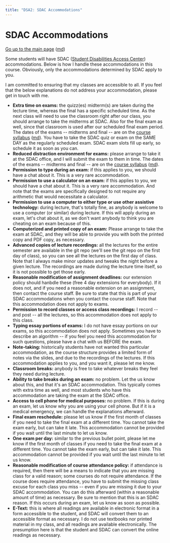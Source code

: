 ```yaml
---
title: "DSA2: SDAC Accommodations"
---
```


SDAC Accommodations
===================

[Go up to the main page](readme.html) ([md](readme.md))

Some students will have SDAC ([Student Disabilities Access Center](https://www.studenthealth.virginia.edu/SDAC)) accommodations.  Below is how I handle these accommodations in this course.  Obviously, only the accommodations determined by SDAC apply to you.

I am committed to ensuring that my classes are accessible to all.  If you feel that the below explanations do not address your accommodation, please get in touch with me.


- **Extra time on exams:** the quizz(es) midterm(s) are taken during the lecture time, whereas the final has a specific scheduled time.  As the next class will need to use the classroom right after our class, you should arrange to take the midterms at SDAC.  Also for the final exam as well, since that classroom is used after our scheduled final exam period.  The dates of the exams -- midterms and final -- are on the [course syllabus](syllabus.html) ([md](syllabus.md)).  You have to take the SDAC quiz or exam on the SAME DAY as the regularly scheduled exam.  SDAC exam slots fill up early, so schedule it as soon as you can.
- **Reduced distraction environment for exams:** please arrange to take it at the SDAC office, and I will submit the exam to them in time.  The dates of the exams -- midterms and final -- are on the [course syllabus](syllabus.html) ([md](syllabus.md)).
- **Permission to type during an exam:** if this applies to you, we should have a chat about it.  This is a very rare accommodation.
- **Permission to use a calculator on an exam:** if this applies to you, we should have a chat about it.  This is a very rare accommodation.  And note that the exams are specifically designed to not require any arithmetic that would necessitate a calculator.
- **Permission to use a computer to either type or use other assistive technology:** during lecture, that's totally fine, as anybody is welcome to use a computer (or similar) during lecture.  If this will apply during an exam, let's chat about it, as we don't want anybody to think you are cheating on an exam because of this.
- **Computerized and printed copy of an exam:** Please arrange to take the exam at SDAC, and they will be able to provide you with both the printed copy and PDF copy, as necessary.
- **Advanced copies of lecture recordings:** all the lectures for the entire semester are available in the git repo (we'll see the git repo on the first day of class), so you can see all the lectures on the first day of class.  Note that I always make minor updates and tweaks the night before a given lecture.  The recordings are made during the lecture time itself, so it is not possible to get those early.
- **Reasonable modification of assignment deadlines:** our extension policy should hanbdle these (free 4 day extensions for everybody).  If it does not, and if you need a reasonable extension on an assignment, then contact the course staff.  Be sure to state that this is part of your SDAC accommodations when you contact the course staff.  Note that this accommodation does not apply to exams.
- **Permission to record classes or access class recordings:** I record -- and post -- all the lectures, so this accommodation does not apply to this class.
- **Typing essay portions of exams:** I do not have essay portions on our exams, so this accommodation does not apply.  Sometimes you have to describe an algorithm -- if you feel you need this accommodation for such questions, please have a chat with us BEFORE the exam.
- **Note-taking:** historically students have not wanted this particular accommodation, as the course structure provides a limited form of notes via the slides, and due to the recordings of the lectures.  If this accommodation applies to you, and you want it, please let me know.
- **Classroom breaks:** anybody is free to take whatever breaks they feel they need during lecture.
- **Ability to take breaks during an exam:** no problem.  Let the us know about this, and that it's an SDAC accommodation.  This typically comes with extra time as well, and most students who have this accommodation are taking the exam at the SDAC office.
- **Access to cell phone for medical purposes:** no problem.  If this is during an exam, let us know why you are using your cell phone.  But if it is a medical emergency, we can handle the explanations afterward.
- **Final exam reschedule:** please let us know if the first month of classes if you need to take the final exam at a different time.   You cannot take the exam early, but can take it late.  This accommodation cannot be provided if you wait until the last minute to let us know.
- **One exam per day:** similar to the previous bullet point, please let me know if the first month of classes if you need to take the final exam at a different time.  You cannot take the exam early, but can take it late.  This accommodation cannot be provided if you wait until the last minute to let us know.
- **Reasonable modification of course attendance policy:** if attendance is required, then there will be a means to indicate that you are missing class for a valid reason; some courses do not require attendance.  If the course does require attendance, you have to submit the missing class excuse for each class you miss -- even if you are missing it due to your SDAC accommodation.  You can do this afterward (within a reasonable amount of time) as necessary.  Be sure to mention that this is an SDAC reason.  If this occurs during an exam, let us know as soon as possible.
- **E-Text:** this is where all readings are available in electronic format in a form accessible to the student, and SDAC will convert them to an accessible format as necessary.  I do not use textbooks nor printed material in my class, and all readings are available electronically.  The presumption here is that the student and SDAC can convert the online readings as necessary.
